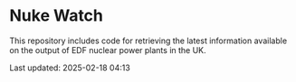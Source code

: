 # Nuke Watch

This repository includes code for retrieving the latest information available on the output of EDF nuclear power plants in the UK.

Last updated: 2025-02-18 04:13